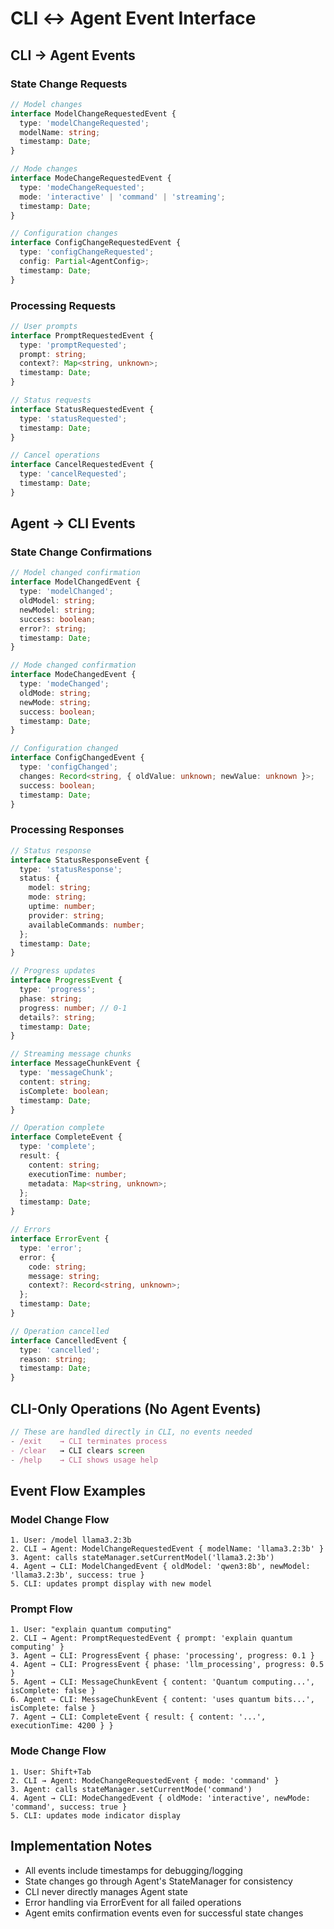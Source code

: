 # CLI ↔ Agent Event Interface

## CLI → Agent Events

### State Change Requests
```typescript
// Model changes
interface ModelChangeRequestedEvent {
  type: 'modelChangeRequested';
  modelName: string;
  timestamp: Date;
}

// Mode changes
interface ModeChangeRequestedEvent {
  type: 'modeChangeRequested';
  mode: 'interactive' | 'command' | 'streaming';
  timestamp: Date;
}

// Configuration changes
interface ConfigChangeRequestedEvent {
  type: 'configChangeRequested';
  config: Partial<AgentConfig>;
  timestamp: Date;
}
```

### Processing Requests
```typescript
// User prompts
interface PromptRequestedEvent {
  type: 'promptRequested';
  prompt: string;
  context?: Map<string, unknown>;
  timestamp: Date;
}

// Status requests
interface StatusRequestedEvent {
  type: 'statusRequested';
  timestamp: Date;
}

// Cancel operations
interface CancelRequestedEvent {
  type: 'cancelRequested';
  timestamp: Date;
}
```

## Agent → CLI Events

### State Change Confirmations
```typescript
// Model changed confirmation
interface ModelChangedEvent {
  type: 'modelChanged';
  oldModel: string;
  newModel: string;
  success: boolean;
  error?: string;
  timestamp: Date;
}

// Mode changed confirmation
interface ModeChangedEvent {
  type: 'modeChanged';
  oldMode: string;
  newMode: string;
  success: boolean;
  timestamp: Date;
}

// Configuration changed
interface ConfigChangedEvent {
  type: 'configChanged';
  changes: Record<string, { oldValue: unknown; newValue: unknown }>;
  success: boolean;
  timestamp: Date;
}
```

### Processing Responses
```typescript
// Status response
interface StatusResponseEvent {
  type: 'statusResponse';
  status: {
    model: string;
    mode: string;
    uptime: number;
    provider: string;
    availableCommands: number;
  };
  timestamp: Date;
}

// Progress updates
interface ProgressEvent {
  type: 'progress';
  phase: string;
  progress: number; // 0-1
  details?: string;
  timestamp: Date;
}

// Streaming message chunks
interface MessageChunkEvent {
  type: 'messageChunk';
  content: string;
  isComplete: boolean;
  timestamp: Date;
}

// Operation complete
interface CompleteEvent {
  type: 'complete';
  result: {
    content: string;
    executionTime: number;
    metadata: Map<string, unknown>;
  };
  timestamp: Date;
}

// Errors
interface ErrorEvent {
  type: 'error';
  error: {
    code: string;
    message: string;
    context?: Record<string, unknown>;
  };
  timestamp: Date;
}

// Operation cancelled
interface CancelledEvent {
  type: 'cancelled';
  reason: string;
  timestamp: Date;
}
```

## CLI-Only Operations (No Agent Events)

```typescript
// These are handled directly in CLI, no events needed
- /exit    → CLI terminates process
- /clear   → CLI clears screen  
- /help    → CLI shows usage help
```

## Event Flow Examples

### Model Change Flow
```
1. User: /model llama3.2:3b
2. CLI → Agent: ModelChangeRequestedEvent { modelName: 'llama3.2:3b' }
3. Agent: calls stateManager.setCurrentModel('llama3.2:3b')
4. Agent → CLI: ModelChangedEvent { oldModel: 'qwen3:8b', newModel: 'llama3.2:3b', success: true }
5. CLI: updates prompt display with new model
```

### Prompt Flow
```
1. User: "explain quantum computing"
2. CLI → Agent: PromptRequestedEvent { prompt: 'explain quantum computing' }
3. Agent → CLI: ProgressEvent { phase: 'processing', progress: 0.1 }
4. Agent → CLI: ProgressEvent { phase: 'llm_processing', progress: 0.5 }
5. Agent → CLI: MessageChunkEvent { content: 'Quantum computing...', isComplete: false }
6. Agent → CLI: MessageChunkEvent { content: 'uses quantum bits...', isComplete: false }
7. Agent → CLI: CompleteEvent { result: { content: '...', executionTime: 4200 } }
```

### Mode Change Flow
```
1. User: Shift+Tab
2. CLI → Agent: ModeChangeRequestedEvent { mode: 'command' }
3. Agent: calls stateManager.setCurrentMode('command')
4. Agent → CLI: ModeChangedEvent { oldMode: 'interactive', newMode: 'command', success: true }
5. CLI: updates mode indicator display
```

## Implementation Notes

- All events include timestamps for debugging/logging
- State changes go through Agent's StateManager for consistency
- CLI never directly manages Agent state
- Error handling via ErrorEvent for all failed operations
- Agent emits confirmation events even for successful state changes